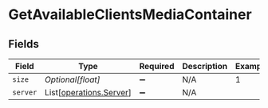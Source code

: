 # GetAvailableClientsMediaContainer


## Fields

| Field                                                        | Type                                                         | Required                                                     | Description                                                  | Example                                                      |
| ------------------------------------------------------------ | ------------------------------------------------------------ | ------------------------------------------------------------ | ------------------------------------------------------------ | ------------------------------------------------------------ |
| `size`                                                       | *Optional[float]*                                            | :heavy_minus_sign:                                           | N/A                                                          | 1                                                            |
| `server`                                                     | List[[operations.Server](../../models/operations/server.md)] | :heavy_minus_sign:                                           | N/A                                                          |                                                              |